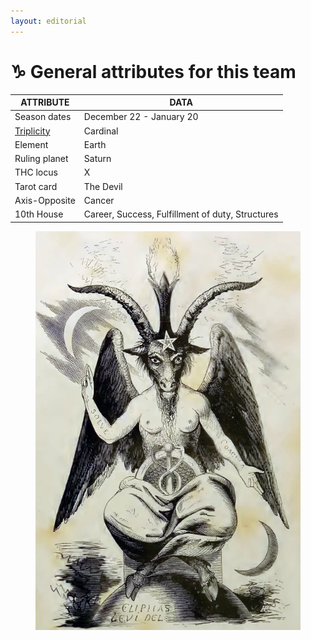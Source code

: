 ```yaml
---
layout: editorial
---
```


# ♑️ General attributes for this team

| ATTRIBUTE                                                                                             | DATA                                             |
| ----------------------------------------------------------------------------------------------------- | ------------------------------------------------ |
| Season dates                                                                                          | December 22 - January 20                         |
| [Triplicity](../../../../../alchemy/the-usdchoice-of-alchemy/undefined-4/group-theory-in-sciences.md) | Cardinal                                         |
| Element                                                                                               | Earth                                            |
| Ruling planet                                                                                         | Saturn                                           |
| THC locus                                                                                             | X                                                |
| Tarot card                                                                                            | The Devil                                        |
| Axis-Opposite                                                                                         | Cancer                                           |
| 10th House                                                                                            | Career, Success, Fulfillment of duty, Structures |

<figure><img src="../../../../../../../.gitbook/assets/cap3.webp" alt=""><figcaption></figcaption></figure>
